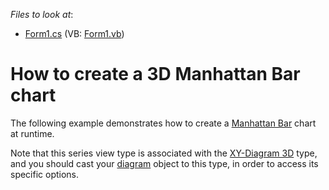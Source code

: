 <!-- default file list -->
*Files to look at*:

* [Form1.cs](./CS/Series_3DManhattanBarChart/Form1.cs) (VB: [Form1.vb](./VB/Series_3DManhattanBarChart/Form1.vb))
<!-- default file list end -->
# How to create a 3D Manhattan Bar chart


<p>The following example demonstrates how to create a <a href="http://devexpress.com/Help/Content.aspx?help=XtraCharts&document=CustomDocument2962.htm">Manhattan Bar</a> chart at runtime.</p><p>Note that this series view type is associated with the <a href="http://devexpress.com/Help/Content.aspx?help=XtraCharts&document=CustomDocument5909.htm">XY-Diagram 3D</a> type, and you should cast your <a href="http://devexpress.com/Help/Content.aspx?help=XtraCharts&document=CustomDocument6017.htm">diagram</a> object to this type, in order to access its specific options.</p>

<br/>


